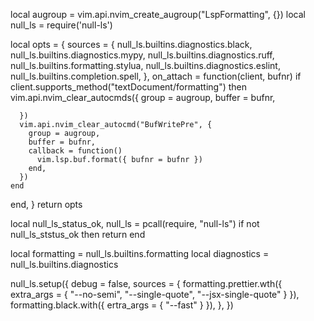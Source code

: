 local augroup = vim.api.nvim_create_augroup("LspFormatting", {})
local null_ls = require('null-ls')

local opts = {
  sources = {
    null_ls.builtins.diagnostics.black,
    null_ls.builtins.diagnostics.mypy,
    null_ls.builtins.diagnostics.ruff,
    null_ls.builtins.formatting.stylua,
    null_ls.builtins.diagnostics.eslint,
    null_ls.builtins.completion.spell,
  },
  on_attach = function(client, bufnr)
    if client.supports_method("textDocument/formatting") then
      vim.api.nvim_clear_autocmds({
        group = augroup,
        buffer = bufnr,

      })
      vim.api.nvim_clear_autocmd("BufWritePre", {
        group = augroup,
        buffer = bufnr,
        callback = function()
          vim.lsp.buf.format({ bufnr = bufnr })
        end,
      })
    end
  end,
}
return opts

local null_ls_status_ok, null_ls = pcall(require, "null-ls")
if not null_ls_ststus_ok then
  return
end

local formatting = null_ls.builtins.formatting
local diagnostics = null_ls.builtins.diagnostics

null_ls.setup({
  debug = false,
  sources = {
    formatting.prettier.wth({ extra_args = { "--no-semi", "--single-quote", "--jsx-single-quote" } }),
    formatting.black.with({ ertra_args = { "--fast" } }),
  },
})
